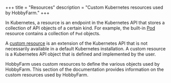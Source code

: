 +++
title = "Resources"
description = "Custom Kubernetes resources used by HobbyFarm."
+++

In Kubernetes, a resource is an endpoint in the Kubernetes API that stores a collection of API objects of a certain kind. For example, the built-in [Pod](https://kubernetes.io/docs/concepts/workloads/pods/) resource contains a collection of `Pod` objects.

A [custom resource](https://kubernetes.io/docs/concepts/extend-kubernetes/api-extension/custom-resources/) is an extension of the Kubernetes API that is not necessarily available in a default Kubernetes installation. A custom resource is a Kubernetes API object that is defined and implemented by the user.

HobbyFarm uses custom resources to define the various objects used by HobbyFarm. This section of the documentation provides information on the custom resources used by HobbyFarm.